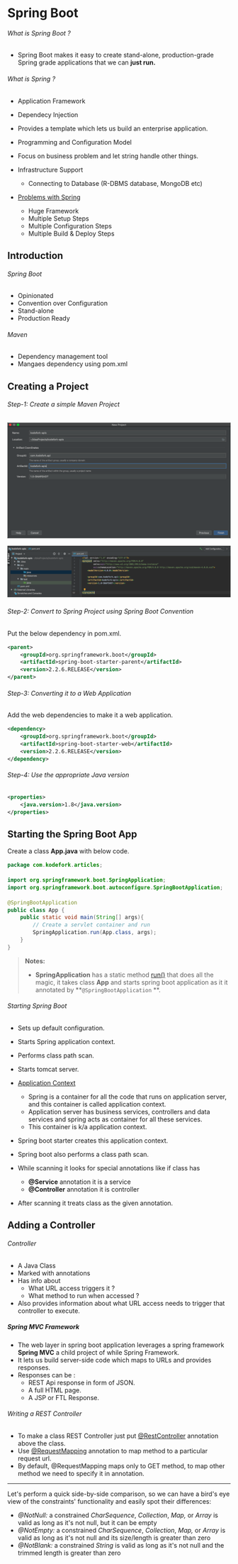 # Spring Boot

###### What is Spring Boot ?

- Spring Boot makes it easy to create stand-alone, production-grade Spring grade applications that we can **just run.**

###### What is Spring ?

- Application Framework
- Dependecy Injection
- Provides a template which lets us build an enterprise application.
- Programming and Configuration Model
- Focus on business problem and let string handle other things.
- Infrastructure Support
  - Connecting to Database (R-DBMS database, MongoDB etc)

- [Problems with Spring]()
  - Huge Framework
  - Multiple Setup Steps
  - Multiple Configuration Steps
  - Multiple Build & Deploy Steps



## Introduction

###### Spring Boot

- Opinionated
- Convention over Configuration
- Stand-alone
- Production Ready

###### Maven

- Dependency management tool
- Mangaes dependency using pom.xml



## Creating a Project

###### Step-1: Create a simple Maven Project

![](assets/new_maven_project.png)



![](assets/new_maven_pom.png)



###### Step-2: Convert to Spring Project using Spring Boot Convention

Put the below dependency in pom.xml.

```xml
<parent>
    <groupId>org.springframework.boot</groupId>
    <artifactId>spring-boot-starter-parent</artifactId>
    <version>2.2.6.RELEASE</version>
</parent>
```



###### Step-3: Converting it to a Web Application

Add the web dependencies to make it a web application.

```xml
<dependency>
    <groupId>org.springframework.boot</groupId>
    <artifactId>spring-boot-starter-web</artifactId>
    <version>2.2.6.RELEASE</version>
</dependency>
```



###### Step-4: Use the appropriate Java version

```xml
<properties>
    <java.version>1.8</java.version>
</properties>
```



## Starting the Spring Boot App

Create a class **App.java** with below code.

```java
package com.kodefork.articles;

import org.springframework.boot.SpringApplication;
import org.springframework.boot.autoconfigure.SpringBootApplication;

@SpringBootApplication
public class App {
    public static void main(String[] args){
        // Create a servlet container and run
        SpringApplication.run(App.class, args);
    }
}
```

> **Notes:**
>
> - **SpringApplication** has a static method [run()]() that does all the magic, it takes class **App** and starts spring boot application as it it annotated by **`@SpringBootApplication` **.



###### Starting Spring Boot

- Sets up default configuration.
- Starts Spring application context.
- Performs class path scan.
- Starts tomcat server.

- [Application Context]()
  - Spring is a container for all the code that runs on application server, and this container is called application context.
  - Application server has business services, controllers and data services and spring acts as container for all these services.
  - This container is k/a application context.
- Spring boot starter creates this application context.
- Spring boot also performs a class path scan.
- While scanning it looks for special annotations like if class has
  - **@Service** annotation it is a service 
  - **@Controller** annotation it is controller
- After scanning it treats class as the given annotation.





## Adding a Controller

###### Controller

- A Java Class
- Marked with annotations
- Has info about
  - What URL access triggers it ?
  - What method to run when accessed ?
- Also provides information about what URL access needs to trigger that controller to execute.

##### Spring MVC Framework

- The web layer in spring boot application leverages a spring framework **Spring MVC** a child project of while Spring Framework.
- It lets us build server-side code which maps to URLs and provides responses.
- Responses can be :
  - REST Api response in form of JSON.
  - A full HTML page.
  - A JSP or FTL Response.

###### Writing a REST Controller

- To make a class REST Controller just put [@RestController]() annotation above the class.
- Use [@RequestMapping]() annotation to map method to a particular request url.
- By default, @RequestMapping maps only to GET method, to map other method we need to specify it in annotation.















-----

Let's perform a quick side-by-side comparison, so we can have a  bird's eye view of the constraints' functionality and easily spot their  differences:

- *@NotNull:* a constrained *CharSequence*, *Collection*, *Map,* or *Array* is valid as long as it's not null, but it can be empty
- *@NotEmpty:* a constrained *CharSequence*, *Collection*, *Map,* or *Array* is valid as long as it's not null and its size/length is greater than zero
- *@NotBlank:* a constrained *String* is valid as long as it's not null and the trimmed length is greater than zero











